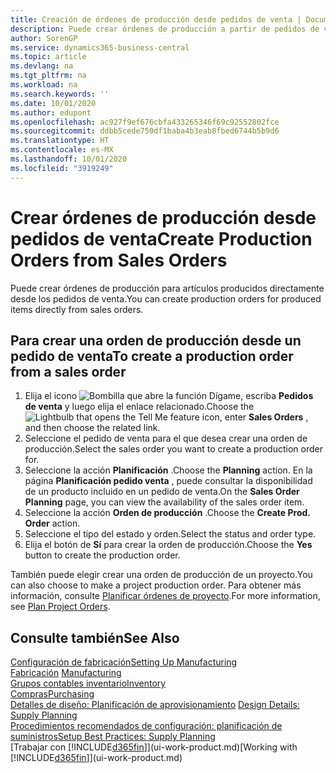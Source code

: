 ```yaml
---
title: Creación de órdenes de producción desde pedidos de venta | Documentos de Microsoft
description: Puede crear órdenes de producción a partir de pedidos de venta en el departamento Ventas y Marketing.
author: SorenGP
ms.service: dynamics365-business-central
ms.topic: article
ms.devlang: na
ms.tgt_pltfrm: na
ms.workload: na
ms.search.keywords: ''
ms.date: 10/01/2020
ms.author: edupont
ms.openlocfilehash: ac927f9ef676cbfa433265346f69c92552802fce
ms.sourcegitcommit: ddbb5cede750df1baba4b3eab8fbed6744b5b9d6
ms.translationtype: HT
ms.contentlocale: es-MX
ms.lasthandoff: 10/01/2020
ms.locfileid: "3919249"
---
```

# <a name="create-production-orders-from-sales-orders"></a><span data-ttu-id="355e3-103">Crear órdenes de producción desde pedidos de venta</span><span class="sxs-lookup"><span data-stu-id="355e3-103">Create Production Orders from Sales Orders</span></span>
<span data-ttu-id="355e3-104">Puede crear órdenes de producción para artículos producidos directamente desde los pedidos de venta.</span><span class="sxs-lookup"><span data-stu-id="355e3-104">You can create production orders for produced items directly from sales orders.</span></span>  

## <a name="to-create-a-production-order-from-a-sales-order"></a><span data-ttu-id="355e3-105">Para crear una orden de producción desde un pedido de venta</span><span class="sxs-lookup"><span data-stu-id="355e3-105">To create a production order from a sales order</span></span>  

1.  <span data-ttu-id="355e3-106">Elija el icono ![Bombilla que abre la función Dígame](media/ui-search/search_small.png "Dígame qué desea hacer"), escriba **Pedidos de venta** y luego elija el enlace relacionado.</span><span class="sxs-lookup"><span data-stu-id="355e3-106">Choose the ![Lightbulb that opens the Tell Me feature](media/ui-search/search_small.png "Tell me what you want to do") icon, enter **Sales Orders** , and then choose the related link.</span></span>  
2.  <span data-ttu-id="355e3-107">Seleccione el pedido de venta para el que desea crear una orden de producción.</span><span class="sxs-lookup"><span data-stu-id="355e3-107">Select the sales order you want to create a production order for.</span></span>  
3.  <span data-ttu-id="355e3-108">Seleccione la acción **Planificación** .</span><span class="sxs-lookup"><span data-stu-id="355e3-108">Choose the **Planning** action.</span></span> <span data-ttu-id="355e3-109">En la página **Planificación pedido venta** , puede consultar la disponibilidad de un producto incluido en un pedido de venta.</span><span class="sxs-lookup"><span data-stu-id="355e3-109">On the **Sales Order Planning** page, you can view the availability of the sales order item.</span></span>  
4.  <span data-ttu-id="355e3-110">Seleccione la acción **Orden de producción** .</span><span class="sxs-lookup"><span data-stu-id="355e3-110">Choose the **Create Prod. Order** action.</span></span>  
5.  <span data-ttu-id="355e3-111">Seleccione el tipo del estado y orden.</span><span class="sxs-lookup"><span data-stu-id="355e3-111">Select the status and order type.</span></span>  
6.  <span data-ttu-id="355e3-112">Elija el botón de **Sí** para crear la orden de producción.</span><span class="sxs-lookup"><span data-stu-id="355e3-112">Choose the **Yes** button to create the production order.</span></span>

<span data-ttu-id="355e3-113">También puede elegir crear una orden de producción de un proyecto.</span><span class="sxs-lookup"><span data-stu-id="355e3-113">You can also choose to make a project production order.</span></span> <span data-ttu-id="355e3-114">Para obtener más información, consulte [Planificar órdenes de proyecto](production-how-to-plan-project-orders.md).</span><span class="sxs-lookup"><span data-stu-id="355e3-114">For more information, see [Plan Project Orders](production-how-to-plan-project-orders.md).</span></span>   

## <a name="see-also"></a><span data-ttu-id="355e3-115">Consulte también</span><span class="sxs-lookup"><span data-stu-id="355e3-115">See Also</span></span>  
[<span data-ttu-id="355e3-116">Configuración de fabricación</span><span class="sxs-lookup"><span data-stu-id="355e3-116">Setting Up Manufacturing</span></span>](production-configure-production-processes.md)  
<span data-ttu-id="355e3-117">[Fabricación](production-manage-manufacturing.md)  </span><span class="sxs-lookup"><span data-stu-id="355e3-117">[Manufacturing](production-manage-manufacturing.md)  </span></span>  
[<span data-ttu-id="355e3-118">Grupos contables inventario</span><span class="sxs-lookup"><span data-stu-id="355e3-118">Inventory</span></span>](inventory-manage-inventory.md)  
[<span data-ttu-id="355e3-119">Compras</span><span class="sxs-lookup"><span data-stu-id="355e3-119">Purchasing</span></span>](purchasing-manage-purchasing.md)  
<span data-ttu-id="355e3-120">[Detalles de diseño: Planificación de aprovisionamiento](design-details-supply-planning.md) </span><span class="sxs-lookup"><span data-stu-id="355e3-120">[Design Details: Supply Planning](design-details-supply-planning.md) </span></span>  
[<span data-ttu-id="355e3-121">Procedimientos recomendados de configuración: planificación de suministros</span><span class="sxs-lookup"><span data-stu-id="355e3-121">Setup Best Practices: Supply Planning</span></span>](setup-best-practices-supply-planning.md)  
<span data-ttu-id="355e3-122">[Trabajar con [!INCLUDE[d365fin](includes/d365fin_md.md)]](ui-work-product.md)</span><span class="sxs-lookup"><span data-stu-id="355e3-122">[Working with [!INCLUDE[d365fin](includes/d365fin_md.md)]](ui-work-product.md)</span></span>
